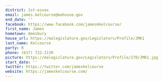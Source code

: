 ```yaml
---
district: 1st-essex
email: james.kelcourse@mahouse.gov
end_date: ''
facebook: https://www.facebook.com/jamesmkelcourse/
first_name: James
hometown: Amesbury
house_url: https://malegislature.gov/Legislators/Profile/JMK1
last_name: Kelcourse
party: R
phone: (617) 722-2130
picture: https://malegislature.gov/Legislators/Profile/170/JMK1.jpg
start_date: ''
twitter: https://twitter.com/jameskelcourse
website: https://jameskelcourse.com/
---
```

